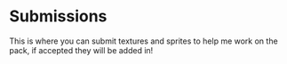 # Submissions
This is where you can submit textures and sprites to help me work on the pack, if accepted they will be added in!